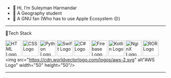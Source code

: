 - 👋 Hi, I’m Suleyman Harmandar
- 📖 A Geography student
- 🐂 A GNU fan (Who has to use Apple Ecosystem 😣)
---

🧰Tech Stack

<img src="https://cdn.worldvectorlogo.com/logos/html-1.svg" alt="HTML Logo" width="50" height="50"/> <img src="https://cdn.worldvectorlogo.com/logos/css-3.svg" alt="CSS Logo" width="50" height="50"/>
<img src="https://cdn.worldvectorlogo.com/logos/python-5.svg" alt="Python Logo" width="50" height="50"/>
<img src="https://cdn.worldvectorlogo.com/logos/swift-15.svg" alt="Swift Logo" width="50" height="50"/>
<img src="https://cdn.worldvectorlogo.com/logos/c--4.svg" alt="C# Logo" width="50" height="50"/>
<img src="https://cdn.worldvectorlogo.com/logos/firebase-1.svg" alt="Firebase Logo" width="50" height="50"/>
<img src="https://cdn.worldvectorlogo.com/logos/kotlin-1.svg" alt="Kotlin Logo" width="50" height="50"/>
<img src="https://cdn.worldvectorlogo.com/logos/nginx-1.svg" alt="NginX Logo" width="50" height="50"/>
<img src="https://cdn.worldvectorlogo.com/logos/ruby.svg" alt="ROR Logo" width="50" height="50"/>
<img src="https://cdn.worldvectorlogo.com/logos/aws-2.svg" alt"AWS Logo" width="50" height="50"/>

---
